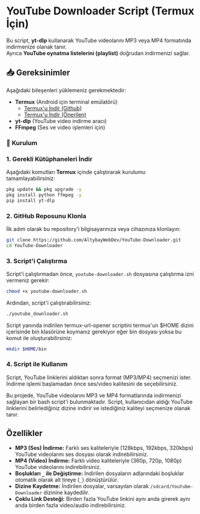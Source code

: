 # YouTube Downloader Script (Termux İçin)

Bu script, **yt-dlp** kullanarak YouTube videolarını MP3 veya MP4 formatında indirmenize olanak tanır.  
Ayrıca **YouTube oynatma listelerini (playlist)** doğrudan indirmenizi sağlar.

## 📥 Gereksinimler

Aşağıdaki bileşenleri yüklemeniz gerekmektedir:

- **Termux** (Android için terminal emülatörü)  
  - [Termux'u İndir (Github)](https://github.com/termux/termux-app/releases)  
  - [Termux'u İndir (Önerilen)](https://f-droid.org/repo/com.termux_118.apk)
- **yt-dlp** (YouTube video indirme aracı)  
- **FFmpeg** (Ses ve video işlemleri için)

### 🚀 **Kurulum**
### 1. Gerekli Kütüphaneleri İndir
Aşağıdaki komutları **Termux** içinde çalıştırarak kurulumu tamamlayabilirsiniz:

```bash
pkg update && pkg upgrade -y
pkg install python ffmpeg -y
pip install yt-dlp
```
### 2. GitHub Reposunu Klonla

İlk adım olarak bu repository'i bilgisayarınıza veya cihazınıza klonlayın:

```bash
git clone https://github.com/AltybayWebDev/YouTube-Downloader.git
cd YouTube-Downloader
```
### 3. Script'i Çalıştırma
Script'i çalıştırmadan önce, `youtube-downloader.sh` dosyasına çalıştırma izni vermeniz gerekir:
```bash
chmod +x youtube-downloader.sh
```
Ardından, script'i çalıştırabilirsiniz:
```bash
./youtube_downloader.sh
```
Script yanında indirilen termux-url-opener scriptini termux'un $HOME dizini içerisinde bin klasörüne koymanız gerekiyor eğer bin dosyası yoksa bu komut ile oluşturabilirsiniz:
```bash
mkdir $HOME/bin
```
### 4. Script ile Kullanım
Script, YouTube linklerini aldıktan sonra format (MP3/MP4) seçmenizi ister. İndirme işlemi başlamadan önce ses/video kalitesini de seçebilirsiniz.

Bu projede, YouTube videolarını MP3 ve MP4 formatlarında indirmenizi sağlayan bir bash script'i bulunmaktadır. Script, kullanıcıdan aldığı YouTube linklerini belirlediğiniz dizine indirir ve istediğiniz kaliteyi seçmenize olanak tanır.

## Özellikler

- **MP3 (Ses) İndirme:** Farklı ses kaliteleriyle (128kbps, 192kbps, 320kbps) YouTube videolarını ses dosyası olarak indirebilirsiniz.
- **MP4 (Video) İndirme:** Farklı video kaliteleriyle (360p, 720p, 1080p) YouTube videolarını indirebilirsiniz.
- **Boşlukları `_` ile Değiştirme:** İndirilen dosyaların adlarındaki boşluklar otomatik olarak alt tireye (`_`) dönüştürülür.
- **Dizine Kaydetme:** İndirilen dosyalar, varsayılan olarak `/sdcard/Youtube-Downloader` dizinine kaydedilir.
- **Çoklu Link Desteği:** Birden fazla YouTube linkini aynı anda girerek aynı anda birden fazla video/audio indirebilirsiniz.
